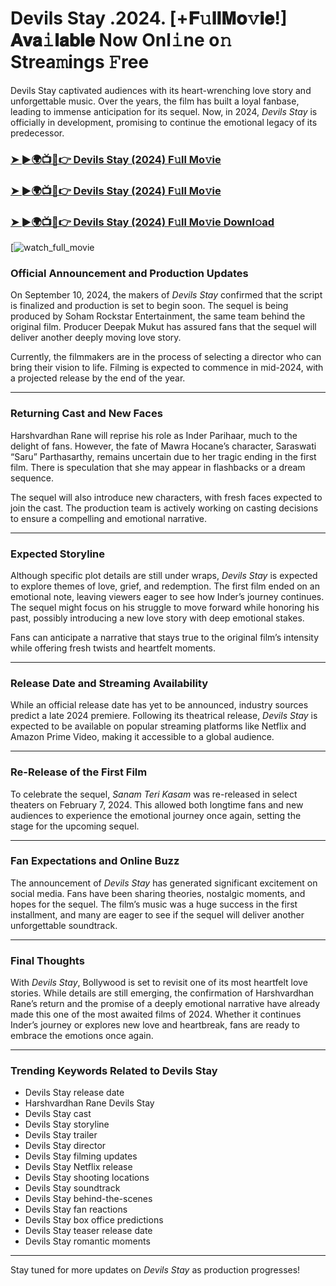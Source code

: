 # Devils Stay .2024. [+𝐅𝚞𝐥𝐥𝐌𝐨𝚟𝐢𝐞!] 𝐀𝐯𝐚𝚒𝐥𝐚𝐛𝐥𝐞 Now Onl𝚒ne o𝚗 Strea𝚖ings 𝙵ree

Devils Stay captivated audiences with its heart-wrenching love story and unforgettable music. Over the years, the film has built a loyal fanbase, leading to immense anticipation for its sequel. Now, in 2024, *Devils Stay* is officially in development, promising to continue the emotional legacy of its predecessor.

### [➤ ►🌍📺📱👉   Devils Stay (2024) F𝚞ll Mo𝚟ie](https://rb.gy/mnxii5)

### [➤ ►🌍📺📱👉   Devils Stay (2024) F𝚞ll Mo𝚟ie](https://rb.gy/mnxii5)

### [➤ ►🌍📺📱👉   Devils Stay (2024) F𝚞ll Mo𝚟ie Downl𝚘ad](https://rb.gy/mnxii5)

[![watch_full_movie](https://media.themoviedb.org/t/p/w533_and_h300_bestv2/cvHHTuhTPBnpdar2LRDQrrYn2hg.jpg)

### **Official Announcement and Production Updates**

On September 10, 2024, the makers of *Devils Stay* confirmed that the script is finalized and production is set to begin soon. The sequel is being produced by Soham Rockstar Entertainment, the same team behind the original film. Producer Deepak Mukut has assured fans that the sequel will deliver another deeply moving love story.

Currently, the filmmakers are in the process of selecting a director who can bring their vision to life. Filming is expected to commence in mid-2024, with a projected release by the end of the year.

---

### **Returning Cast and New Faces**

Harshvardhan Rane will reprise his role as Inder Parihaar, much to the delight of fans. However, the fate of Mawra Hocane’s character, Saraswati “Saru” Parthasarthy, remains uncertain due to her tragic ending in the first film. There is speculation that she may appear in flashbacks or a dream sequence.

The sequel will also introduce new characters, with fresh faces expected to join the cast. The production team is actively working on casting decisions to ensure a compelling and emotional narrative.

---

### **Expected Storyline**

Although specific plot details are still under wraps, *Devils Stay* is expected to explore themes of love, grief, and redemption. The first film ended on an emotional note, leaving viewers eager to see how Inder’s journey continues. The sequel might focus on his struggle to move forward while honoring his past, possibly introducing a new love story with deep emotional stakes.

Fans can anticipate a narrative that stays true to the original film’s intensity while offering fresh twists and heartfelt moments.

---

### **Release Date and Streaming Availability**

While an official release date has yet to be announced, industry sources predict a late 2024 premiere. Following its theatrical release, *Devils Stay* is expected to be available on popular streaming platforms like Netflix and Amazon Prime Video, making it accessible to a global audience.

---

### **Re-Release of the First Film**

To celebrate the sequel, *Sanam Teri Kasam* was re-released in select theaters on February 7, 2024. This allowed both longtime fans and new audiences to experience the emotional journey once again, setting the stage for the upcoming sequel.

---

### **Fan Expectations and Online Buzz**

The announcement of *Devils Stay* has generated significant excitement on social media. Fans have been sharing theories, nostalgic moments, and hopes for the sequel. The film’s music was a huge success in the first installment, and many are eager to see if the sequel will deliver another unforgettable soundtrack.

---

### **Final Thoughts**

With *Devils Stay*, Bollywood is set to revisit one of its most heartfelt love stories. While details are still emerging, the confirmation of Harshvardhan Rane’s return and the promise of a deeply emotional narrative have already made this one of the most awaited films of 2024. Whether it continues Inder’s journey or explores new love and heartbreak, fans are ready to embrace the emotions once again.

---

### **Trending Keywords Related to Devils Stay**

- Devils Stay release date  
- Harshvardhan Rane Devils Stay  
- Devils Stay cast  
- Devils Stay storyline  
- Devils Stay trailer  
- Devils Stay director  
- Devils Stay filming updates  
- Devils Stay Netflix release  
- Devils Stay shooting locations  
- Devils Stay soundtrack  
- Devils Stay behind-the-scenes  
- Devils Stay fan reactions  
- Devils Stay box office predictions  
- Devils Stay teaser release date  
- Devils Stay romantic moments  

---

Stay tuned for more updates on *Devils Stay* as production progresses!
